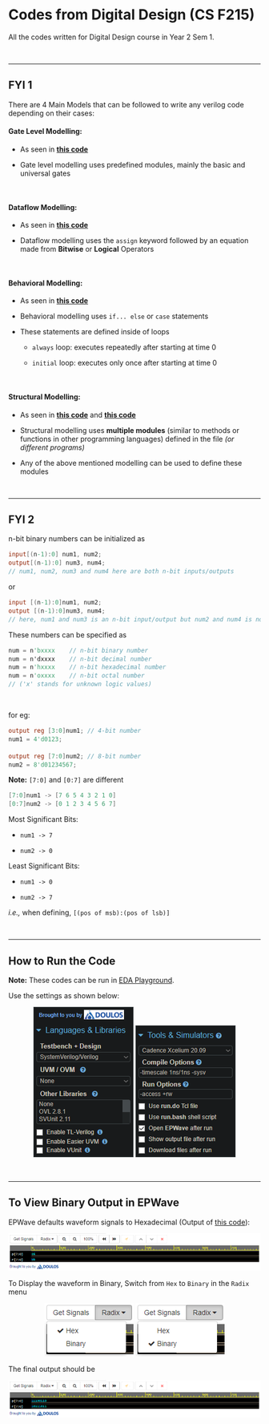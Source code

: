 # Codes from Digital Design (CS F215)

All the codes written for Digital Design course in Year 2 Sem 1.

<br>

---

## FYI 1

There are 4 Main Models that can be followed to write any verilog code depending on their cases:

#### Gate Level Modelling:

- As seen in [**this code**](./Experiment%20Runs/Expt03/R1_Ckt_GateModelling.sv)

- Gate level modelling uses predefined modules, mainly the basic and universal gates

<br>

#### Dataflow Modelling:

- As seen in [**this code**](./Assignment%20Programs/Expt03/Q02_Eqn_Ckt_Dataflow.sv)

- Dataflow modelling uses the `assign` keyword followed by an equation made from **Bitwise** or **Logical** Operators

<br>

#### Behavioral Modelling:

- As seen in [**this code**](./Assignment%20Programs/Expt04/Q03_Full_Subtarctor_Behavior.sv)

- Behavioral modelling uses `if... else` or `case` statements

- These statements are defined inside of loops

  - `always` loop: executes repeatedly after starting at time 0

  - `initial` loop: executes only once after starting at time 0

<br>

#### Structural Modelling:

- As seen in [**this code**](./Self%20Evaluation%20Programs/Expt04/SE05_FullSubber_Struct.sv) and [**this code**](./Experiment%20Runs/Expt04/R3_parallel_adder)

- Structural modelling uses **multiple modules** (similar to methods or functions in other programming languages) defined in the file _(or different programs)_

- Any of the above mentioned modelling can be used to define these modules

<br>

---

## FYI 2

n-bit binary numbers can be initialized as

```verilog
input[(n-1):0] num1, num2;
output[(n-1):0] num3, num4;
// num1, num2, num3 and num4 here are both n-bit inputs/outputs
```

or

```verilog
input [(n-1):0]num1, num2;
output [(n-1):0]num3, num4;
// here, num1 and num3 is an n-bit input/output but num2 and num4 is not
```

These numbers can be specified as

```verilog
num = n'bxxxx    // n-bit binary number
num = n'dxxxx    // n-bit decimal number
num = n'hxxxx    // n-bit hexadecimal number
num = n'oxxxx    // n-bit octal number
// ('x' stands for unknown logic values)
```

<br>

for eg:

```verilog
output reg [3:0]num1; // 4-bit number
num1 = 4'd0123;

output reg [7:0]num2; // 8-bit number
num2 = 8'd01234567;
```

**Note:** `[7:0]` and `[0:7]` are different

```verilog
[7:0]num1 -> [7 6 5 4 3 2 1 0]
[0:7]num2 -> [0 1 2 3 4 5 6 7]
```

Most Significant Bits:

- `num1 -> 7`

- `num2 -> 0`

Least Significant Bits:

- `num1 -> 0`

- `num2 -> 7`

_i.e.,_ when defining, `[(pos of msb):(pos of lsb)]`

<br>

---

## How to Run the Code

**Note:** These codes can be run in [EDA Playground](https://edaplayground.com).

Use the settings as shown below:

<p align="center">

<img src="/Year%202/Digital%20Design/.assets/langnlibspart1.png" alt="Language settings" title="Language settings" data-align="center">

<img src="/Year%202/Digital%20Design/.assets/toolsnsimspart2.png" title="Tools & Simulators settings" alt="Tools & Simulators settings" data-align="center">

</p>

<br>

---

## To View Binary Output in EPWave

EPWave defaults waveform signals to Hexadecimal (Output of [this code](Year%202/Digital%20Design/Lab%20Codes%20%5BSelf%20Eval%20Progs%5D/Expt04/SE09_GrayCodetoBinary.sv)):

<p align="center">

<img src="/Year%202/Digital%20Design/.assets/EPWave_Hex_op.png" alt="EPWave Hex Output" title="EPWave Hex Output" data-align="center">

</p>

To Display the waveform in Binary, Switch from `Hex` to `Binary` in the `Radix` menu

<p align="center">

<img src="/Year%202/Digital%20Design/.assets/EPWave_Hex_Radix.png" alt="EPWave Hex Radix" title="EPWave Hex Radix" data-align="center">

<img src="/Year%202/Digital%20Design/.assets/EPWave_Binary_Radix.png" alt="EPWave Binary Radix" title="EPWave Binary Radix" data-align="center">

</p>

The final output should be

<p align="center">

<img src="/Year%202/Digital%20Design/.assets/EPWave_Binary_op.png" alt="EPWave Binary Output" title="EPWave Binary Output" data-align="center">

</p>
